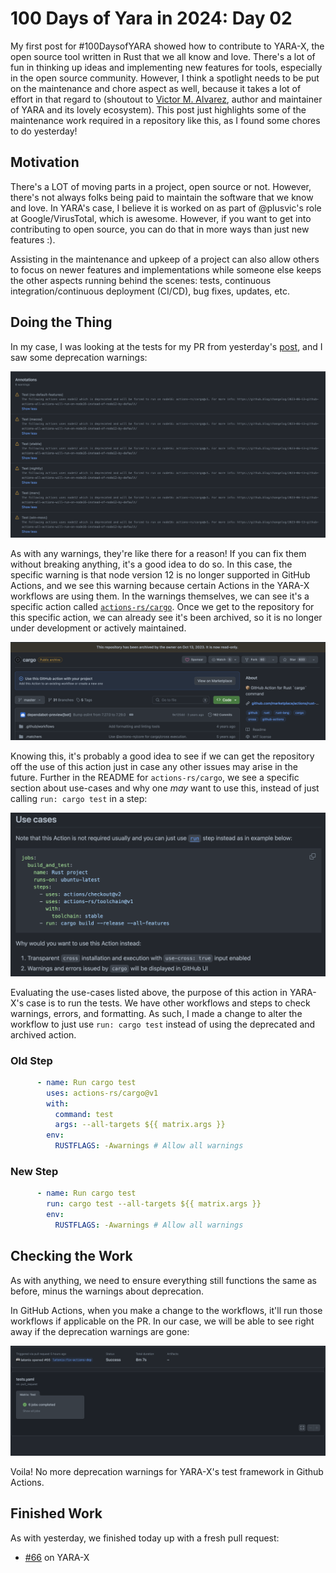# 100 Days of Yara in 2024: Day 02
My first post for #100DaysofYARA showed how to contribute to YARA-X, the open source tool written in Rust that we all know and love. There's a lot of fun in thinking up ideas and implementing new features for tools, especially in the open source community. However, I think a spotlight needs to be put on the maintenance and chore aspect as well, because it takes a lot of effort in that regard to (shoutout to 
[Victor M. Alvarez](https://github.com/plusvic), author and maintainer of YARA and its lovely ecosystem). This post just highlights some of the maintenance work required in a repository like this, as I found some chores to do yesterday!

## Motivation
There's a LOT of moving parts in a project, open source or not. However, there's not always folks being paid to maintain the software that we know and love. In YARA's case, I believe it is worked on as part of @plusvic's role at Google/VirusTotal, which is awesome. However, if you want to get into contributing to open source, you can do that in more ways than just new features :).

Assisting in the maintenance and upkeep of a project can also allow others to focus on newer features and implementations while someone else keeps the other aspects running behind the scenes: tests, continuous integration/continuous deployment (CI/CD), bug fixes, updates, etc.

## Doing the Thing
In my case, I was looking at the tests for my PR from yesterday's [post](https://jacoblatonis.me/posts/100-days-of-yara-2024-day-01), and I saw some deprecation warnings:

![github node12 deprecation warnings](/static/images/100-days-of-yara-2024-day-02/node-warn.png)

As with any warnings, they're like there for a reason! If you can fix them without breaking anything, it's a good idea to do so. In this case, the specific warning is that node version 12 is no longer supported in GitHub Actions, and we see this warning because certain Actions in the YARA-X workflows are using them. In the warnings themselves, we can see it's a specific action called [`actions-rs/cargo`](https://github.com/actions-rs/cargo). Once we get to the repository for this specific action, we can already see it's been archived, so it is no longer under development or actively maintained.

![screenshot of the actions-rs/cargo repo](/static/images/100-days-of-yara-2024-day-02/archived-repo.png)

Knowing this, it's probably a good idea to see if we can get the repository off the use of this action just in case any other issues may arise in the future. Further in the README for `actions-rs/cargo`, we see a specific section about use-cases and why one *may* want to use this, instead of just calling `run: cargo test` in a step:

![screenshot of the use-cases section in the repository](/static/images/100-days-of-yara-2024-day-02/use-cases.png)

Evaluating the use-cases listed above, the purpose of this action in YARA-X's case is to run the tests. We have other workflows and steps to check warnings, errors, and formatting. As such, I made a change to alter the workflow to just use `run: cargo test` instead of using the deprecated and archived action.

### Old Step
```yaml
      - name: Run cargo test
        uses: actions-rs/cargo@v1
        with:
          command: test
          args: --all-targets ${{ matrix.args }}
        env:
          RUSTFLAGS: -Awarnings # Allow all warnings
```
### New Step
```yaml
      - name: Run cargo test
        run: cargo test --all-targets ${{ matrix.args }}
        env:
          RUSTFLAGS: -Awarnings # Allow all warnings
```

## Checking the Work
As with anything, we need to ensure everything still functions the same as before, minus the warnings about deprecation.

In GitHub Actions, when you make a change to the workflows, it'll run those workflows if applicable on the PR. In our case, we will be able to see right away if the deprecation warnings are gone:

![no deprecation warnings in actions](/static/images/100-days-of-yara-2024-day-02/no-dep.png)

Voila! No more deprecation warnings for YARA-X's test framework in Github Actions.

## Finished Work
As with yesterday, we finished today up with a fresh pull request: 
- [#66](https://github.com/VirusTotal/yara-x/pull/66) on YARA-X